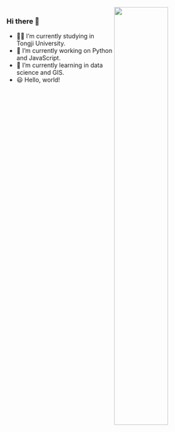 <img align="right" width='50%' src="https://github-readme-stats.vercel.app/api?username=ni1o1&show_icons=true&icon_color=CE1D2D&text_color=718096&bg_color=ffffff&hide_title=true" />

### Hi there 👋

- 👨‍💻 I’m currently studying in Tongji University.
- 🔭 I’m currently working on Python and JavaScript.
- 🌱 I’m currently learning in data science and GIS. 
- 😃 Hello, world!

<!--
**Andytonglove/Andytonglove** is a ✨ _special_ ✨ repository because its `README.md` (this file) appears on your GitHub profile.

Here are some ideas to get you started:

- 🔭 I’m currently working on ...
- 🌱 I’m currently learning ...
- 👯 I’m looking to collaborate on ...
- 🤔 I’m looking for help with ...
- 💬 Ask me about ...
- 📫 How to reach me: ...
- 😄 Pronouns: ...
- ⚡ Fun fact: ...
-->
